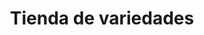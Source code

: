 ---
title: "Tienda de variedades"
url: /ciudad-satelite/tienda-de-variedades-arturo-ballivian-otero-9/
shop: Lebensmittel
---